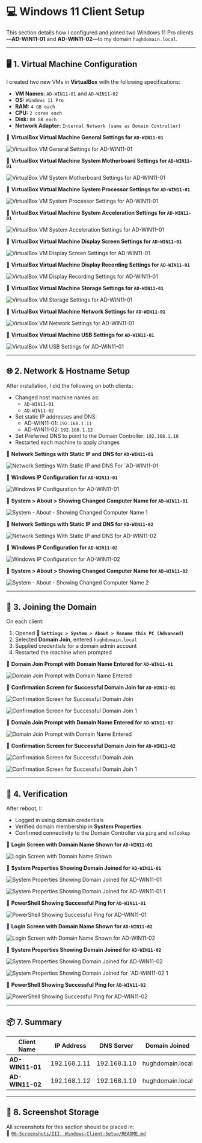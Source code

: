 # 💻 Windows 11 Client Setup

This section details how I configured and joined two Windows 11 Pro clients—**AD-WIN11-01** and **AD-WIN11-02**—to my domain `hughdomain.local`.

---

## 🖥️ 1. Virtual Machine Configuration

I created two new VMs in **VirtualBox** with the following specifications:

- **VM Names:** `AD-WIN11-01` and `AD-WIN11-02`
- **OS:** `Windows 11 Pro`
- **RAM:** `4 GB each`
- **CPU:** `2 cores each`
- **Disk:** `80 GB each`
- **Network Adapter:** `Internal Network (same as Domain Controller)`

📸 **VirtualBox Virtual Machine General Settings for `AD-WIN11-01`**

![VirtualBox VM General Settings for AD-WIN11-01](https://github.com/user-attachments/assets/8da28c73-02bf-4688-b908-1af65d8b30e5)

📸 **VirtualBox Virtual Machine System Motherboard Settings for `AD-WIN11-01`**

![VirtualBox VM System Motherboard Settings for AD-WIN11-01](https://github.com/user-attachments/assets/dd51caf8-2558-497c-baf8-6e6b83042bf2)

📸 **VirtualBox Virtual Machine System Processor Settings for `AD-WIN11-01`**

![VirtualBox VM System Processor Settings for AD-WIN11-01](https://github.com/user-attachments/assets/3febf267-9362-45f6-be6c-7edb8149189e)

📸 **VirtualBox Virtual Machine System Acceleration Settings for `AD-WIN11-01`**

![VirtualBox VM System Acceleration Settings for AD-WIN11-01](https://github.com/user-attachments/assets/82c218ca-a10f-4561-94cc-53fd3d8738a7)

📸 **VirtualBox Virtual Machine Display Screen Settings for `AD-WIN11-01`**

![VirtualBox VM Display Screen Settings for AD-WIN11-01](https://github.com/user-attachments/assets/5395c314-ac3d-4826-b21a-bfc9ed74732a)

📸 **VirtualBox Virtual Machine Display Recording Settings for `AD-WIN11-01`**

![VirtualBox VM Display Recording Settings for AD-WIN11-01](https://github.com/user-attachments/assets/76037d83-952d-4d58-bc2e-4bf21267e024)

📸 **VirtualBox Virtual Machine Storage Settings for `AD-WIN11-01`**

![VirtualBox VM Storage Settings for AD-WIN11-01](https://github.com/user-attachments/assets/c7329dad-1fd4-4999-af5e-d28656bbda93)

📸 **VirtualBox Virtual Machine Network Settings for `AD-WIN11-01`**

![VirtualBox VM Network Settings for AD-WIN11-01](https://github.com/user-attachments/assets/e6e8b8a7-8baa-4498-84a7-448d5aabf7e7)

📸 **VirtualBox Virtual Machine USB Settings for `AD-WIN11-01`**

![VirtualBox VM USB Settings for AD-WIN11-01](https://github.com/user-attachments/assets/e2219acf-0c0d-4e36-84a4-edfbcf93e087)


---

## 🌐 2. Network & Hostname Setup

After installation, I did the following on both clients:

- Changed host machine names as:
  - `AD-WIN11-01`
  - `AD-WIN11-02`
- Set static IP addresses and DNS:
  - AD-WIN11-01: `192.168.1.11`
  - AD-WIN11-02: `192.168.1.12`
- Set Preferred DNS to point to the Domain Controller: `192.168.1.10`
- Restarted each machine to apply changes

📸 **Network Settings with Static IP and DNS for `AD-WIN11-01`**

![Network Settings With Static IP and DNS For `AD-WIN11-01](https://github.com/user-attachments/assets/56804e76-f1bd-4fa3-9dfe-b085a1fe9e43)

📸 **Windows IP Configuration for `AD-WIN11-01`**

![Windows IP Configuration for AD-WIN11-01](https://github.com/user-attachments/assets/365b1b19-fbcc-42b7-b29f-724e88b716a2)

📸 **System > About > Showing Changed Computer Name for `AD-WIN11-01`**

![System - About - Showing Changed Computer Name 1](https://github.com/user-attachments/assets/1e124501-0f94-413e-a88c-3681087c3c99)

📸 **Network Settings with Static IP and DNS for `AD-WIN11-02`**

![Network Settings With Static IP and DNS for AD-WIN11-02](https://github.com/user-attachments/assets/de6ebac8-5a3a-4c6e-8197-cbe4b5aaec2c)

📸 **Windows IP Configuration for `AD-WIN11-02`**

![Windows IP Configuration for AD-WIN11-02](https://github.com/user-attachments/assets/4dff8c8c-ee88-4877-974f-5e48629e5403)

📸 **System > About > Showing Changed Computer Name for `AD-WIN11-02`**

![System - About - Showing Changed Computer Name 2](https://github.com/user-attachments/assets/ebaa5a2f-a68b-498c-bb81-586313001efc)

---

## 🏢 3. Joining the Domain

On each client:

1. Opened **📂 `Settings > System > About > Rename this PC (Advanced)`**
2. Selected **Domain Join**, entered `hughdomain.local`
3. Supplied credentials for a domain admin account
4. Restarted the machine when prompted

📸 **Domain Join Prompt with Domain Name Entered for `AD-WIN11-01`**

![Domain Join Prompt with Domain Name Entered](https://github.com/user-attachments/assets/dc7540d2-de7f-4f32-be2b-fcf0998c53f1)

📸 **Confirmation Screen for Successful Domain Join for `AD-WIN11-01`**

![Confirmation Screen for Successful Domain Join](https://github.com/user-attachments/assets/84a03122-8d70-48ac-b7d3-e7a9b464722f)

![Confirmation Screen for Successful Domain Join 1](https://github.com/user-attachments/assets/06c695ad-39af-4467-b560-ba8d8d600e10)

📸 **Domain Join Prompt with Domain Name Entered for `AD-WIN11-02`**

![Domain Join Prompt with Domain Name Entered](https://github.com/user-attachments/assets/fc5bfcb1-afc5-46ba-8c8b-b49768ae6981)

📸 **Confirmation Screen for Successful Domain Join for `AD-WIN11-02`**

![Confirmation Screen for Successful Domain Join](https://github.com/user-attachments/assets/4c02ba18-e465-4167-8d42-c2b24110f5b1)

![Confirmation Screen for Successful Domain Join 1](https://github.com/user-attachments/assets/11c484a7-0a8d-4b4f-bffd-3ae36bce120b)

---

## 🧪 4. Verification

After reboot, I:

- Logged in using domain credentials
- Verified domain membership in **System Properties**
- Confirmed connectivity to the Domain Controller via `ping` and `nslookup`

📸 **Login Screen with Domain Name Shown for `AD-WIN11-01`**

![Login Screen with Domain Name Shown](https://github.com/user-attachments/assets/274cf1f4-eb0f-44ae-ab44-1d409e46a0f6)

📸 **System Properties Showing Domain Joined for `AD-WIN11-01`**

![System Properties Showing Domain Joined for AD-WIN11-01](https://github.com/user-attachments/assets/d7485c50-4ec7-49ae-9c57-408af1c04805)

![System Properties Showing Domain Joined for AD-WIN11-01 1](https://github.com/user-attachments/assets/078d82c9-d8b5-4358-989f-a4d117e2f325)

📸 **PowerShell Showing Successful Ping for `AD-WIN11-01`**

![PowerShell Showing Successful Ping for AD-WIN11-01](https://github.com/user-attachments/assets/50dd00b4-3f81-4c54-b04c-46bc46c799b1)

📸 **Login Screen with Domain Name Shown for `AD-WIN11-02`**

![Login Screen with Domain Name Shown for AD-WIN11-02](https://github.com/user-attachments/assets/075477de-4a29-447c-ac33-9bc3f6d183c0)

📸 **System Properties Showing Domain Joined for `AD-WIN11-02`**

![System Properties Showing Domain Joined for AD-WIN11-02](https://github.com/user-attachments/assets/1af06e6d-98de-4f18-bb8b-71212c4c8d72)

![System Properties Showing Domain Joined for `AD-WIN11-02 1](https://github.com/user-attachments/assets/85a4ccff-926f-42a3-8109-6ec644499254)

📸 **PowerShell Showing Successful Ping for `AD-WIN11-02`**

![PowerShell Showing Successful Ping for AD-WIN11-02](https://github.com/user-attachments/assets/fb275185-9eb9-4eea-90ec-8f8ab4f7ac1b)

---

## 📦 7. Summary

| Client Name         | IP Address    | DNS Server     | Domain Joined    |
|---------------------|---------------|----------------|------------------|
| **AD-WIN11-01**     | 192.168.1.11  | 192.168.1.10   | hughdomain.local |
| **AD-WIN11-02**     | 192.168.1.12  | 192.168.1.10   | hughdomain.local |

---

## 📁 8. Screenshot Storage

All screenshots for this section should be placed in:  
📂 [`06-Screenshots/III. Windows-Client-Setup/README.md`](https://github.com/Hugh-Kumbi/Hugh-Kumbi-Active-Directory-Lab/blob/main/06-Screenshots/III.%20Windows-Client-Setup/README.md)
